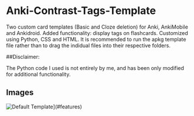 # Anki-Contrast-Tags-Template
Two custom card templates (Basic and Cloze deletion) for Anki, AnkiMobile and Ankidroid. Added functionality: display tags on flashcards. Customized using Python, CSS and HTML. It is recommended to run the apkg template file rather than to drag the indidual files into their respective folders. 

##Disclaimer: 

The Python code I used is not entirely by me, and has been only modified for additional functionality. 

## Images
![Default Template](https://github.com/Austinwu-rgb/Anki-Contrast-Tags-Template/solarized-yinyang.png)](#features)

